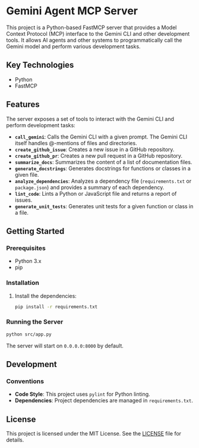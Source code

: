 # Gemini Agent MCP Server

This project is a Python-based FastMCP server that provides a Model Context Protocol (MCP) interface to the Gemini CLI and other development tools. It allows AI agents and other systems to programmatically call the Gemini model and perform various development tasks.

## Key Technologies

*   Python
*   FastMCP

## Features

The server exposes a set of tools to interact with the Gemini CLI and perform development tasks:

*   **`call_gemini`**: Calls the Gemini CLI with a given prompt. The Gemini CLI itself handles @-mentions of files and directories.
*   **`create_github_issue`**: Creates a new issue in a GitHub repository.
*   **`create_github_pr`**: Creates a new pull request in a GitHub repository.
*   **`summarize_docs`**: Summarizes the content of a list of documentation files.
*   **`generate_docstrings`**: Generates docstrings for functions or classes in a given file.
*   **`analyze_dependencies`**: Analyzes a dependency file (`requirements.txt` or `package.json`) and provides a summary of each dependency.
*   **`lint_code`**: Lints a Python or JavaScript file and returns a report of issues.
*   **`generate_unit_tests`**: Generates unit tests for a given function or class in a file.

## Getting Started

### Prerequisites

*   Python 3.x
*   pip

### Installation

1.  Install the dependencies:
    ```bash
    pip install -r requirements.txt
    ```

### Running the Server

```bash
python src/app.py
```

The server will start on `0.0.0.0:8000` by default.

## Development

### Conventions

*   **Code Style**: This project uses `pylint` for Python linting.
*   **Dependencies**: Project dependencies are managed in `requirements.txt`.

## License

This project is licensed under the MIT License. See the [LICENSE](LICENSE) file for details.
